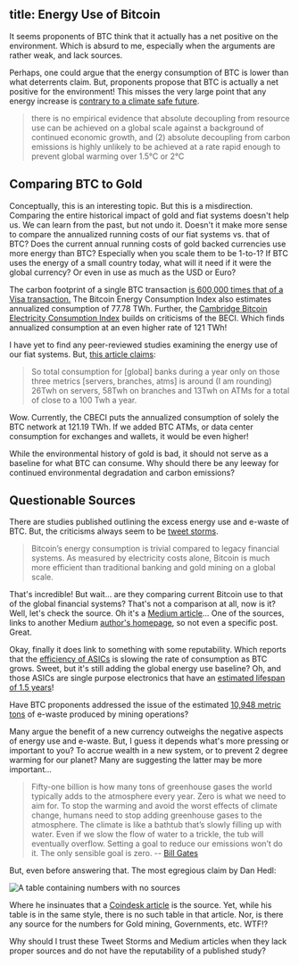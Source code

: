 title: Energy Use of Bitcoin
---

It seems proponents of BTC think that it actually has a net positive on the environment. Which is absurd to me, especially when the arguments are rather weak, and lack sources.

Perhaps, one could argue that the energy consumption of BTC is lower than what deterrents claim. But, proponents propose that BTC is actually a net positive for the environment! This misses the very large point that any energy increase is [contrary to a climate safe future](https://www.tandfonline.com/doi/abs/10.1080/13563467.2019.1598964?journalCode=cnpe20).

> there is no empirical evidence that absolute decoupling from resource use can be achieved on a global scale against a background of continued economic growth, and (2) absolute decoupling from carbon emissions is highly unlikely to be achieved at a rate rapid enough to prevent global warming over 1.5°C or 2°C

##  Comparing BTC to Gold

Conceptually, this is an interesting topic. But this is a misdirection. Comparing the entire historical impact of gold and fiat systems doesn't help us. We can learn from the past, but not undo it. Doesn't it make more sense to compare the annualized running costs of our fiat systems vs. that of BTC? Does the current annual running costs of gold backed currencies use more energy than BTC? Especially when you scale them to be 1-to-1? If BTC uses the energy of a small country today, what will it need if it were the global currency? Or even in use as much as the USD or Euro?

The carbon footprint of a single BTC transaction [is 600,000 times that of a Visa transaction.](https://digiconomist.net/bitcoin-energy-consumption#footprints) The Bitcoin Energy Consumption Index also estimates annualized consumption of 77.78 TWh. Further, the [Cambridge Bitcoin Electricity Consumption Index](https://cbeci.org/) builds on criticisms of the BECI. Which finds annualized consumption at an even higher rate of 121 TWh!

I have yet to find any peer-reviewed studies examining the energy use of our fiat systems. But, [this article claims](https://hackernoon.com/the-bitcoin-vs-visa-electricity-consumption-fallacy-8cf194987a50):

> So total consumption for [global] banks during a year only on those three metrics [servers, branches, atms] is around (I am rounding) 26Twh on servers, 58Twh on branches and 13Twh on ATMs for a total of close to a 100 Twh a year.

Wow. Currently, the CBECI puts the annualized consumption of solely the BTC network at 121.19 TWh. If we added BTC ATMs, or data center consumption for exchanges and wallets, it would be even higher!

While the environmental history of gold is bad, it should not serve as a baseline for what BTC can consume. Why should there be any leeway for continued environmental degradation and carbon emissions?

## Questionable Sources

There are studies published outlining the excess energy use and e-waste of BTC. But, the criticisms always seem to be [tweet storms](https://mobile.twitter.com/yassineark/status/1360343382556483587?s=21).

> Bitcoin’s energy consumption is trivial compared to legacy financial systems. As measured by electricity costs alone, Bitcoin is much more efficient than traditional banking and gold mining on a global scale.

That's incredible! But wait... are they comparing current Bitcoin use to that of the global financial systems? That's not a comparison at all, now is it? Well, let's check the source. Oh it's a [Medium article](https://danhedl.medium.com/pow-is-efficient-aa3d442754d3)... One of the sources, links to another Medium [author's homepage](https://medium.com/u/1852b393b452?source=post_page-----aa3d442754d3--------------------------------), so not even a specific post. Great.

Okay, finally it does link to something with some reputability. Which reports that the [efficiency of ASICs](https://cseweb.ucsd.edu/~mbtaylor/papers/Taylor_Bitcoin_IEEE_Computer_2017.pdf) is slowing the rate of consumption as BTC grows. Sweet, but it's still adding the global energy use baseline? Oh, and those ASICs are single purpose electronics that have an [estimated lifespan of 1.5 years](https://www.cell.com/joule/fulltext/S2542-4351(19)30087-X?_returnURL=https%3A%2F%2Flinkinghub.elsevier.com%2Fretrieve%2Fpii%2FS254243511930087X%3Fshowall%3Dtrue)!

Have BTC proponents addressed the issue of the estimated [10,948 metric tons](https://www.cell.com/joule/fulltext/S2542-4351(19)30087-X?_returnURL=https%3A%2F%2Flinkinghub.elsevier.com%2Fretrieve%2Fpii%2FS254243511930087X%3Fshowall%3Dtrue#secsectitle0030) of e-waste produced by mining operations?

Many argue the benefit of a new currency outweighs the negative aspects of energy use and e-waste. But, I guess it depends what's more pressing or important to you? To accrue wealth in a new system, or to prevent 2 degree warming for our planet? Many are suggesting the latter may be more important...

> Fifty-one billion is how many tons of greenhouse gases the world typically adds to the atmosphere every year. Zero is what we need to aim for. To stop the warming and avoid the worst effects of climate change, humans need to stop adding greenhouse gases to the atmosphere. The climate is like a bathtub that’s slowly filling up with water. Even if we slow the flow of water to a trickle, the tub will eventually overflow. Setting a goal to reduce our emissions won’t do it. The only sensible goal is zero. -- [Bill Gates](https://www.theguardian.com/environment/2021/feb/13/bill-gates-on-the-climate-crisis-i-cant-deny-being-a-rich-guy-with-an-opinion)

But, even before answering that. The most egregious claim by Dan Hedl:

<img src="/assets/media/table-with-no-sources.jpg" alt="A table containing numbers with no sources" />

Where he insinuates that a [Coindesk article](https://www.coindesk.com/microscope-economic-environmental-costs-bitcoin-mining) is the source. Yet, while his table is in the same style, there is no such table in that article. Nor, is there any source for the numbers for Gold mining, Governments, etc. WTF!?

Why should I trust these Tweet Storms and Medium articles when they lack proper sources and do not have the reputability of a published study?

